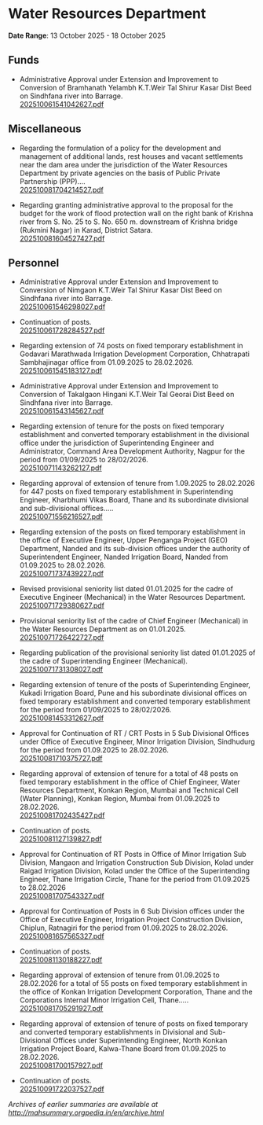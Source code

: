 # Water Resources Department

**Date Range**: 13 October 2025 - 18 October 2025


## Funds
- Administrative Approval under Extension and  Improvement to Conversion of Bramhanath Yelambh K.T.Weir Tal Shirur Kasar  Dist Beed  on Sindhfana  river into Barrage.\
  [202510061541042627.pdf](https://gr.maharashtra.gov.in/Site/Upload/Government%20Resolutions/English/202510061541042627.pdf)

## Miscellaneous
- Regarding the formulation of a policy for the development and management of additional lands, rest houses and vacant settlements near the dam area under the jurisdiction of the Water Resources Department by private agencies on the basis of Public Private Partnership (PPP)....\
  [202510081704214527.pdf](https://gr.maharashtra.gov.in/Site/Upload/Government%20Resolutions/English/202510081704214527.pdf)

- Regarding granting administrative approval to the proposal for the budget for the work of flood protection wall on the right bank of Krishna river from S. No. 25 to S. No. 650 m. downstream of Krishna bridge (Rukmini Nagar) in Karad, District Satara.\
  [202510081604527427.pdf](https://gr.maharashtra.gov.in/Site/Upload/Government%20Resolutions/English/202510081604527427.pdf)

## Personnel
- Administrative Approval under Extension and Improvement to Conversion of Nimgaon  K.T.Weir Tal Shirur Kasar  Dist Beed  on Sindhfana  river into Barrage.\
  [202510061546298027.pdf](https://gr.maharashtra.gov.in/Site/Upload/Government%20Resolutions/English/202510061546298027.pdf)

- Continuation of posts.\
  [202510061728284527.pdf](https://gr.maharashtra.gov.in/Site/Upload/Government%20Resolutions/English/202510061728284527.pdf)

- Regarding extension of 74 posts on fixed temporary establishment in Godavari Marathwada Irrigation Development Corporation, Chhatrapati Sambhajinagar office from 01.09.2025 to 28.02.2026.\
  [202510061545183127.pdf](https://gr.maharashtra.gov.in/Site/Upload/Government%20Resolutions/English/202510061545183127.pdf)

- Administrative Approval under Extension and Improvement to Conversion of Takalgaon Hingani  K.T.Weir Tal Georai  Dist Beed  on Sindhfana  river into Barrage.\
  [202510061543145627.pdf](https://gr.maharashtra.gov.in/Site/Upload/Government%20Resolutions/English/202510061543145627.pdf)

- Regarding extension of tenure for the posts on fixed temporary establishment and converted temporary establishment in the divisional office under the jurisdiction of Superintending Engineer and Administrator, Command Area Development Authority, Nagpur for the period from 01/09/2025 to 28/02/2026.\
  [202510071143262127.pdf](https://gr.maharashtra.gov.in/Site/Upload/Government%20Resolutions/English/202510071143262127.pdf)

- Regarding approval of extension of tenure from 1.09.2025 to 28.02.2026 for 447 posts on fixed temporary establishment in Superintending Engineer, Kharbhumi Vikas Board, Thane and its subordinate divisional and sub-divisional offices.....\
  [202510071556216527.pdf](https://gr.maharashtra.gov.in/Site/Upload/Government%20Resolutions/English/202510071556216527.pdf)

- Regarding extension of the posts on fixed temporary establishment in the office of Executive Engineer, Upper Penganga Project (GEO) Department, Nanded and its sub-division offices under the authority of Superintendent Engineer, Nanded Irrigation Board, Nanded from 01.09.2025 to 28.02.2026.\
  [202510071737439227.pdf](https://gr.maharashtra.gov.in/Site/Upload/Government%20Resolutions/English/202510071737439227.pdf)

- Revised provisional seniority list dated 01.01.2025 for the cadre of Executive Engineer (Mechanical) in the Water Resources Department.\
  [202510071729380627.pdf](https://gr.maharashtra.gov.in/Site/Upload/Government%20Resolutions/English/202510071729380627.pdf)

- Provisional seniority list of the cadre of Chief Engineer (Mechanical) in the Water Resources Department as on 01.01.2025.\
  [202510071726422727.pdf](https://gr.maharashtra.gov.in/Site/Upload/Government%20Resolutions/English/202510071726422727.pdf)

- Regarding publication of the provisional seniority list dated 01.01.2025 of the cadre of Superintending Engineer (Mechanical).\
  [202510071731308027.pdf](https://gr.maharashtra.gov.in/Site/Upload/Government%20Resolutions/English/202510071731308027.pdf)

- Regarding extension of tenure of the posts of Superintending Engineer, Kukadi Irrigation Board, Pune and his subordinate divisional offices on fixed temporary establishment and converted temporary establishment for the period from 01/09/2025 to 28/02/2026.\
  [202510081453312627.pdf](https://gr.maharashtra.gov.in/Site/Upload/Government%20Resolutions/English/202510081453312627.pdf)

- Approval for Continuation of RT / CRT Posts in 5 Sub Divisional Offices under Office of Executive Engineer, Minor Irrigation Division, Sindhudurg for the period from 01.09.2025 to 28.02.2026.\
  [202510081710375727.pdf](https://gr.maharashtra.gov.in/Site/Upload/Government%20Resolutions/English/202510081710375727.pdf)

- Regarding approval of extension of tenure for a total of 48 posts on fixed temporary establishment in the office of Chief Engineer, Water Resources Department, Konkan Region, Mumbai and Technical Cell (Water Planning), Konkan Region, Mumbai from 01.09.2025 to 28.02.2026.\
  [202510081702435427.pdf](https://gr.maharashtra.gov.in/Site/Upload/Government%20Resolutions/English/202510081702435427.pdf)

- Continuation of posts.\
  [202510081127139827.pdf](https://gr.maharashtra.gov.in/Site/Upload/Government%20Resolutions/English/202510081127139827.pdf)

- Approval for Continuation of RT Posts in Office of Minor Irrigation Sub Division, Mangaon and Irrigation Construction Sub Division, Kolad under Raigad Irrigation Division, Kolad under the Office of the Superintending Engineer, Thane Irrigation Circle, Thane for the period from 01.09.2025 to 28.02.2026\
  [202510081707543327.pdf](https://gr.maharashtra.gov.in/Site/Upload/Government%20Resolutions/English/202510081707543327.pdf)

- Approval for Continuation of Posts in 6 Sub Division offices under the Office of Executive Engineer, Irrigation Project Construction Division, Chiplun, Ratnagiri for the period from 01.09.2025 to 28.02.2026.\
  [202510081657565327.pdf](https://gr.maharashtra.gov.in/Site/Upload/Government%20Resolutions/English/202510081657565327.pdf)

- Continuation of posts.\
  [202510081130188227.pdf](https://gr.maharashtra.gov.in/Site/Upload/Government%20Resolutions/English/202510081130188227.pdf)

- Regarding approval of extension of tenure from 01.09.2025 to 28.02.2026 for a total of 55 posts on fixed temporary establishment in the office of Konkan Irrigation Development Corporation, Thane and the Corporations Internal Minor Irrigation Cell, Thane.....\
  [202510081705291927.pdf](https://gr.maharashtra.gov.in/Site/Upload/Government%20Resolutions/English/202510081705291927.pdf)

- Regarding approval of extension of tenure of posts on fixed temporary and converted temporary establishments in Divisional and Sub-Divisional Offices under Superintending Engineer, North Konkan Irrigation Project Board, Kalwa-Thane Board from 01.09.2025 to 28.02.2026.\
  [202510081700157927.pdf](https://gr.maharashtra.gov.in/Site/Upload/Government%20Resolutions/English/202510081700157927.pdf)

- Continuation of posts.\
  [202510091722037527.pdf](https://gr.maharashtra.gov.in/Site/Upload/Government%20Resolutions/English/202510091722037527.pdf)


*Archives of earlier summaries are available at http://mahsummary.orgpedia.in/en/archive.html*